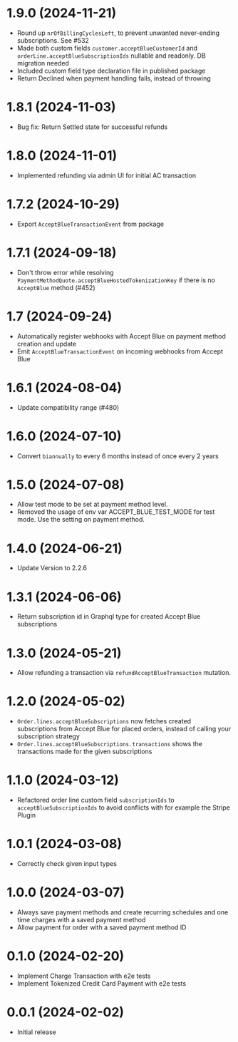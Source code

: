 # 1.9.0 (2024-11-21)

- Round up `nrOfBillingCyclesLeft`, to prevent unwanted never-ending subscriptions. See #532
- Made both custom fields `customer.acceptBlueCustomerId` and `orderLine.acceptBlueSubscriptionIds` nullable and readonly. DB migration needed
- Included custom field type declaration file in published package
- Return Declined when payment handling fails, instead of throwing

# 1.8.1 (2024-11-03)

- Bug fix: Return Settled state for successful refunds

# 1.8.0 (2024-11-01)

- Implemented refunding via admin UI for initial AC transaction

# 1.7.2 (2024-10-29)

- Export `AcceptBlueTransactionEvent` from package

# 1.7.1 (2024-09-18)

- Don't throw error while resolving `PaymentMethodQuote.acceptBlueHostedTokenizationKey` if there is no `AcceptBlue` method (#452)

# 1.7 (2024-09-24)

- Automatically register webhooks with Accept Blue on payment method creation and update
- Emit `AcceptBlueTransactionEvent` on incoming webhooks from Accept Blue

# 1.6.1 (2024-08-04)

- Update compatibility range (#480)

# 1.6.0 (2024-07-10)

- Convert `biannually` to every 6 months instead of once every 2 years

# 1.5.0 (2024-07-08)

- Allow test mode to be set at payment method level.
- Removed the usage of env var ACCEPT_BLUE_TEST_MODE for test mode. Use the setting on payment method.

# 1.4.0 (2024-06-21)

- Update Version to 2.2.6

# 1.3.1 (2024-06-06)

- Return subscription id in Graphql type for created Accept Blue subscriptions

# 1.3.0 (2024-05-21)

- Allow refunding a transaction via `refundAcceptBlueTransaction` mutation.

# 1.2.0 (2024-05-02)

- `Order.lines.acceptBlueSubscriptions` now fetches created subscriptions from Accept Blue for placed orders, instead of calling your subscription strategy
- `Order.lines.acceptBlueSubscriptions.transactions` shows the transactions made for the given subscriptions

# 1.1.0 (2024-03-12)

- Refactored order line custom field `subscriptionIds` to `acceptBlueSubscriptionIds` to avoid conflicts with for example the Stripe Plugin

# 1.0.1 (2024-03-08)

- Correctly check given input types

# 1.0.0 (2024-03-07)

- Always save payment methods and create recurring schedules and one time charges with a saved payment method
- Allow payment for order with a saved payment method ID

# 0.1.0 (2024-02-20)

- Implement Charge Transaction with e2e tests
- Implement Tokenized Credit Card Payment with e2e tests

# 0.0.1 (2024-02-02)

- Initial release

